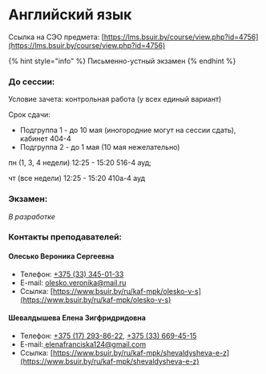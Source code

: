 # Английский язык

Ссылка на СЭО предмета: [https://lms.bsuir.by/course/view.php?id=4756](https://lms.bsuir.by/course/view.php?id=4756)

{% hint style="info" %}
Письменно-устный экзамен
{% endhint %}

### До сессии:

Условие зачета: контрольная работа (у всех единый вариант)

Срок сдачи:&#x20;

* Подгруппа 1 - до 10 мая (иногородние могут на сессии сдать), кабинет 404-4
* Подгруппа 2 - до 1 мая (10 мая нежелательно)



пн (1, 3, 4 недели) 12:25 - 15:20 516-4 ауд;&#x20;

чт (все недели) 12:25 - 15:20 410а-4 ауд

### Экзамен:

_В разработке_

### Контакты преподавателей:

#### Олесько Вероника Сергеевна

* Телефон: [+375 (33) 345-01-33](tel:375333450133)
* E-mail: [olesko.veronika@mail.ru](mailto:olesko.veronika@mail.ru)
* Ссылка: [https://www.bsuir.by/ru/kaf-mpk/olesko-v-s](https://www.bsuir.by/ru/kaf-mpk/olesko-v-s)

#### Шевалдышева Елена Зигфридридовна

* Телефон: [+375 (17) 293-86-22](tel:375172938622), [+375 (33) 669-45-15](tel:375336694515)
* E-mail:[ elenafranciska124@gmail.com](mailto:%20elenafranciska124@gmail.com)
* Ссылка: [https://www.bsuir.by/ru/kaf-mpk/shevaldysheva-e-z](https://www.bsuir.by/ru/kaf-mpk/shevaldysheva-e-z)
